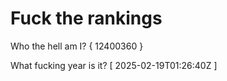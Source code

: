 # Fuck the rankings

Who the hell am I?
{ 12400360 }

What fucking year is it?
[ 2025-02-19T01:26:40Z ]
